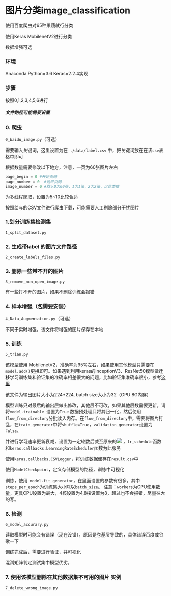 # 图片分类image_classification
使用百度爬虫对65种果蔬就行分类

使用Keras MobilenetV2进行分类

数据增强可选

### 环境
Anaconda Python=3.6 Keras=2.2.4实现

### 步骤
按照0,1,2,3,4,5,6进行

##### 文件路径可能需要设置

### 0. 爬虫
`0_baidu_image.py`（可选） 

需要输入关键词，这里设置为在` ./data/label.csv` 中，把关键词放在在该`csv`表格中即可

根据数量需要修改以下地方，注意，一页为60张图片左右
```python
page_begin = 0 #开始页码
page_number = 0  #最终页码
image_number = 0 #默认0为60张，1为1张，2为2张，以此类推
```

为多线程爬取，设置为5~10比较合适

按照给与的CSV文件进行爬虫下载，可能需要人工剔除部分干扰图片

### 1.划分训练集检测集
`1_split_dataset.py`

### 2. 生成带label 的图片文件路径
`2_create_labels_files.py`

### 3. 删除一些带不开的图片
`3_remove_non_open_image.py`

有一些打不开的图片，如果不删除训练会报错

### 4. 样本增强（包需要安装）

`4_Data_Augmentation.py`（可选）

不同于实时增强，该文件将增强的图片保存在本地

### 5. 训练 
`5_trian.py`

该模型使用 MobilenetV2，准确率为95%左右，如果使用其他模型只需要在`model.add()`更换即可。如果遇到利用keras的InceptionV3、ResNet50模型做迁移学习训练集和验证集的准确率相差很大的问题，比如验证集准确率很小，参考[这里](https://blog.csdn.net/zjn295771349/article/details/86355874)

该文件为输出图片大小为224*224, batch size大小为32（GPU 8G内存）

模型训练只对最后的输出层做出修改，其他层不可改，如果其他层数需要更新，请将`model.trainable `设置为`True`
数据预处理只将其归一化，然后使用`flow_from_directory`分批读入内存。在`flow_from_directory`中，需要将图片打乱，在`train_generator`中将`shuffle=True`，`validation_generator`设置为`False`。

并进行学习速率更新衰减，设置为一定轮数后减至原来的![](http://latex.codecogs.com/gif.latex?\\frac{1}{10})
，`lr_schedule`函数和`keras.callbacks.LearningRateScheduler`函数为此服务

使用`keras.callbacks.CSVLogger`，将训练数据储存在`result.csv`中

使用`ModelCheckpoint`，定义存储模型的路径，训练中可视化

训练，使用` model.fit_generator`，在里面设置的参数有很多，其中`steps_per_epoch`为训练集大小除以`batch_size`。 注意：`workers`为CPU使用数量，更具CPU设置为最大，4核设置为4,8核设置为8，超过也不会报错，尽量往大的写。

### 6. 检测
`6_model_accurary.py`

读取模型时可能会有错误（现在没错），原因是卷基层导致的，具体错误百度或谷歌一下

训练完成后，需要进行验证，并可视化

混淆矩阵判定测试集中模型优劣，

### 7.  使用该模型删除在其他数据集不可用的图片 实例
`7_delete_wrong_image.py`
